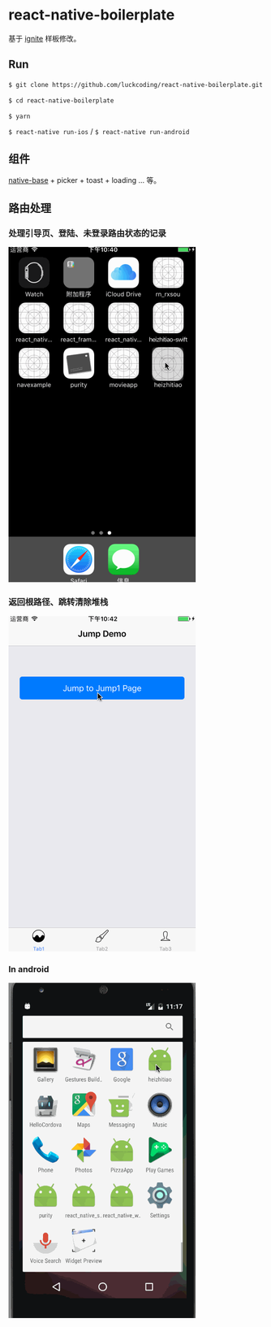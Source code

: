 # react-native-boilerplate

基于 [ignite](https://github.com/infinitered/ignite) 样板修改。

## Run

`$ git clone https://github.com/luckcoding/react-native-boilerplate.git`

`$ cd react-native-boilerplate`

`$ yarn`

`$ react-native run-ios` / `$ react-native run-android`

## 组件

[native-base](https://github.com/GeekyAnts/NativeBase) + picker + toast + loading ... 等。

## 路由处理

### 处理引导页、登陆、未登录路由状态的记录

![ios](https://github.com/luckcoding/react-native-boilerplate/blob/master/screenshot/reactnative1.gif)

### 返回根路径、跳转清除堆栈

![ios](https://github.com/luckcoding/react-native-boilerplate/blob/master/screenshot/reactnative2.gif)

### In android

![android](https://github.com/luckcoding/react-native-boilerplate/blob/master/screenshot/reactnative3.gif)